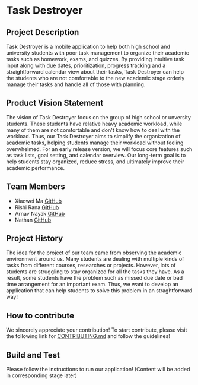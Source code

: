 # Task Destroyer

## Project Description

Task Destroyer is a mobile application to help both high school and university students with poor task management to organize their academic tasks such as homework, exams, and quizzes. By providing intuitive task input along with due dates, prioritization, progress tracking and a straightforward calendar view about their tasks, Task Destroyer can help the students who are not comfortable to the new academic stage orderly manage their tasks and handle all of those with planning.

## Product Vision Statement

The vision of Task Destroyer focus on the group of high school or unversity students. These students have relative heavy academic workload, while many of them are not comfortable and don't know how to deal with the workload. Thus, our Task Destroyer aims to simplify the organization of academic tasks, helping students manage their workload without feeling overwhelmed. For an early release version, we will focus core features such as task lists, goal setting, and calendar overview. Our long-term goal is to help students stay organized, reduce stress, and ultimately improve their academic performance.

## Team Members

* Xiaowei Ma [GitHub](https://github.com/WillliamMa)
* Rishi Rana [GitHub](https://github.com/Rishi-Rana1)
* Arnav Nayak [GitHub](https://github.com/ern-02)
* Nathan [GitHub](https://github.com/WayyGood)

## Project History

The idea for the project of our team came from observing the academic environment around us. Many students are dealing with multiple kinds of tasks from different courses, researches or projects. However, lots of students are struggling to stay organized for all the tasks they have. As a result, some students have the problem such as missed due date or bad time arrangement for an important exam. Thus, we want to develop an application that can help students to solve this problem in an straghtforward way!

## How to contribute

We sincerely appreciate your contribution! To start contribute, please visit the following link for [CONTRIBUTING.md](./CONTRIBUTING.md) and follow the guidelines!

## Build and Test

Please follow the instructions to run our application!
(Content will be added in corresponding stage later)